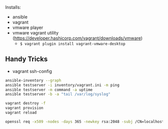 Installs:
* ansible
* vagrant
* vmware player
* vmware vagrant utility (https://developer.hashicorp.com/vagrant/downloads/vmware)
  * `$ vagrant plugin install vagrant-vmware-desktop`



## Handy Tricks

* vagrant ssh-config

```bash
ansible-inventory --graph
ansible testserver -i inventory/vagrant.ini -m ping
ansible testserver -m command -a uptime
ansible testserver -b -a "tail /var/log/syslog"
```


```bash
vagrant destroy -f
vagrant provision
vagrant reload
```

```bash
openssl req -x509 -nodes -days 365 -newkey rsa:2048 -subj /CN=localhost -keyout files/nginx.key -out files/nginx.crt
```